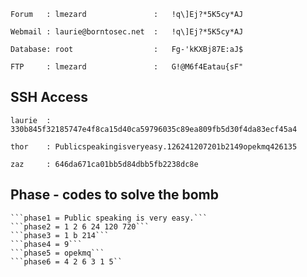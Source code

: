     Forum   : lmezard               :   !q\]Ej?*5K5cy*AJ

    Webmail : laurie@borntosec.net  :   !q\]Ej?*5K5cy*AJ

    Database: root                  :   Fg-'kKXBj87E:aJ$

    FTP     : lmezard               :   G!@M6f4Eatau{sF"

## SSH Access
    laurie  : 330b845f32185747e4f8ca15d40ca59796035c89ea809fb5d30f4da83ecf45a4

    thor    : Publicspeakingisveryeasy.126241207201b2149opekmq426135
    
    zaz     : 646da671ca01bb5d84dbb5fb2238dc8e

## Phase - codes to solve the bomb

    ```phase1 = Public speaking is very easy.```
    ```phase2 = 1 2 6 24 120 720```
    ```phase3 = 1 b 214```
    ```phase4 = 9```
    ```phase5 = opekmq```
    ```phase6 = 4 2 6 3 1 5``